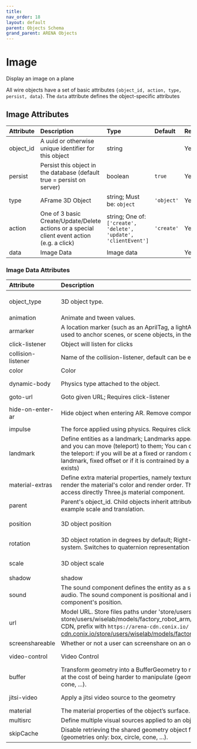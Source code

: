 ```yaml
---
title: 
nav_order: 18
layout: default
parent: Objects Schema
grand_parent: ARENA Objects
---
```



Image
=====


Display an image on a plane

All wire objects have a set of basic attributes ```{object_id, action, type, persist, data}```. The ```data``` attribute defines the object-specific attributes

Image Attributes
-----------------

|Attribute|Description|Type|Default|Required|
| :--- | :--- | :--- | :--- | :--- |
|object_id|A uuid or otherwise unique identifier for this object|string||Yes|
|persist|Persist this object in the database (default true = persist on server)|boolean|```true```|Yes|
|type|AFrame 3D Object|string; Must be: ```object```|```'object'```|Yes|
|action|One of 3 basic Create/Update/Delete actions or a special client event action (e.g. a click)|string; One of: ```['create', 'delete', 'update', 'clientEvent']```|```'create'```|Yes|
|data|Image Data|Image data||Yes|

### Image Data Attributes

|Attribute|Description|Type|Default|Required|
| :--- | :--- | :--- | :--- | :--- |
|object_type|3D object type.|string; Must be: ```image```|```image```|Yes|
|animation|Animate and tween values. |[animation](animation)||No|
|armarker|A location marker (such as an AprilTag, a lightAnchor, or an UWB tag), used to anchor scenes, or scene objects, in the real world.|[armarker](armarker)||No|
|click-listener|Object will listen for clicks|boolean||No|
|collision-listener|Name of the collision-listener, default can be empty string|string||No|
|color|Color|string|```'#ffa500'```|No|
|dynamic-body|Physics type attached to the object. |[dynamic-body](dynamic-body)||No|
|goto-url|Goto given URL; Requires click-listener|[goto-url](goto-url)||No|
|hide-on-enter-ar|Hide object when entering AR. Remove component to *not* hide|boolean; Must be: ```True```|```True```|No|
|impulse|The force applied using physics. Requires click-listener|[impulse](impulse)||No|
|landmark|Define entities as a landmark; Landmarks appears in the landmark list and you can move (teleport) to them; You can define the behavior of the teleport: if you will be at a fixed or random distance, looking at the landmark, fixed offset or if it is contrained by a navmesh (when it exists)|[landmark](landmark)||No|
|material-extras|Define extra material properties, namely texture encoding, whether to render the material's color and render order. The properties set here access directly Three.js material component. |[material-extras](material-extras)||No|
|parent|Parent's object_id. Child objects inherit attributes of their parent, for example scale and translation.|string||No|
|position|3D object position|[position](position)|```{'x': 0, 'y': 0, 'z': 0}```|Yes|
|rotation|3D object rotation in degrees by default; Right-handed coordinate system. Switches to quaternion representation if 'w' is given|[rotation](rotation)|```{'x': 0, 'y': 0, 'z': 0}```|Yes|
|scale|3D object scale|[scale](scale)|```{'x': 1, 'y': 1, 'z': 1}```|No|
|shadow|shadow|[shadow](shadow)||No|
|sound|The sound component defines the entity as a source of sound or audio. The sound component is positional and is thus affected by the component's position. |[sound](sound)||No|
|url|Model URL. Store files paths under 'store/users/<username>' (e.g. store/users/wiselab/models/factory_robot_arm/scene.gltf); to use CDN, prefix with `https://arena-cdn.conix.io/` (e.g. https://arena-cdn.conix.io/store/users/wiselab/models/factory_robot_arm/scene.gltf)|string||Yes|
|screenshareable|Whether or not a user can screenshare on an object|boolean|```True```|No|
|video-control|Video Control|[video-control](video-control)||No|
|buffer|Transform geometry into a BufferGeometry to reduce memory usage at the cost of being harder to manipulate (geometries only: box, circle, cone, ...).|boolean|```true```|No|
|jitsi-video|Apply a jitsi video source to the geometry|[jitsi-video](jitsi-video)||No|
|material|The material properties of the object’s surface. |[material](material)||No|
|multisrc|Define multiple visual sources applied to an object.|[multisrc](multisrc)||No|
|skipCache|Disable retrieving the shared geometry object from the cache. (geometries only: box, circle, cone, ...).|boolean|```true```|No|
